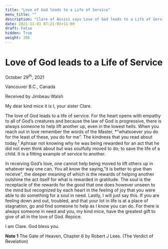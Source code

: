 ```yaml
---
title: "Love of God leads to a Life of Service"
menu_title: ""
description: "Clare of Assisi says Love of God leads to a Life of Service"
date: 2021-11-01 07:21:03+11:00
draft: False
hidden: True
weight: 386
---
```

# Love of God leads to a Life of Service
October 29<sup>th</sup>, 2021 

Vancouver B.C., Canada

Received by Jimbeau Walsh   



My dear kind mice it is I, your sister Clare.

The love of God leads to a life of service. For the heart opens with empathy to all of God’s creatures and because the law of God is progressive, there is always someone to help lift another up, even in the lowest hells. When you reach out in love remember the words of the Master, *“whatsoever you do for the least of these, you do for me”. The kindness that you read about today,<sup>1</sup> Aphraar not knowing why he was being rewarded for an act that he did not even think about but was soulfully moved to do; to save the life of a child. It is a fitting example of service to another. 
   
In receiving God’s love, one cannot help being moved to lift others up in whatever way one can. You all know the saying,”it is better to give than receive”, the deeper meaning of which is the rewards of helping another outshine the act itself for what is rewarded in gratitude. The soul is the receptacle of the rewards for the good that one does however unseen to the mind but recognized by each heart in the feeling of joy that you were able to do something for a soul in need. Lastly, I will just say this. If you are feeling down and out, troubled, and that your lot in life is at a place of stagnation, go and find someone to help as I know you can do. For there is always someone in need and you, my kind mice, have the greatest gift to give of all in the love of God. Rejoice.
  
I am Clare. God bless you. 

**Note 1** The Gate of Heaven, Chapter 6 by Robert J Lees.  (The Verdict of Revelation)